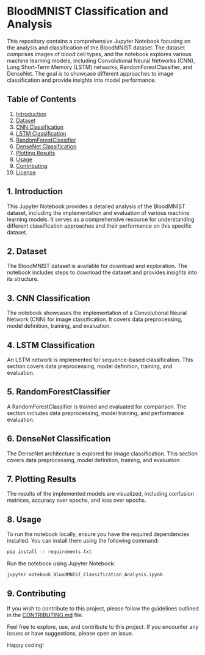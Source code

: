 # BloodMNIST Classification and Analysis

This repository contains a comprehensive Jupyter Notebook focusing on the analysis and classification of the BloodMNIST dataset. The dataset comprises images of blood cell types, and the notebook explores various machine learning models, including Convolutional Neural Networks (CNN), Long Short-Term Memory (LSTM) networks, RandomForestClassifier, and DenseNet. The goal is to showcase different approaches to image classification and provide insights into model performance.

## Table of Contents

1. [Introduction](#1-introduction)
2. [Dataset](#2-dataset)
3. [CNN Classification](#3-cnn-classification)
4. [LSTM Classification](#4-lstm-classification)
5. [RandomForestClassifier](#5-randomforestclassifier)
6. [DenseNet Classification](#6-densenet-classification)
7. [Plotting Results](#7-plotting-results)
8. [Usage](#8-usage)
9. [Contributing](#9-contributing)
10. [License](#10-license)

## 1. Introduction

This Jupyter Notebook provides a detailed analysis of the BloodMNIST dataset, including the implementation and evaluation of various machine learning models. It serves as a comprehensive resource for understanding different classification approaches and their performance on this specific dataset.

## 2. Dataset

The BloodMNIST dataset is available for download and exploration. The notebook includes steps to download the dataset and provides insights into its structure.

## 3. CNN Classification

The notebook showcases the implementation of a Convolutional Neural Network (CNN) for image classification. It covers data preprocessing, model definition, training, and evaluation.

## 4. LSTM Classification

An LSTM network is implemented for sequence-based classification. This section covers data preprocessing, model definition, training, and evaluation.

## 5. RandomForestClassifier

A RandomForestClassifier is trained and evaluated for comparison. The section includes data preprocessing, model training, and performance evaluation.

## 6. DenseNet Classification

The DenseNet architecture is explored for image classification. This section covers data preprocessing, model definition, training, and evaluation.

## 7. Plotting Results

The results of the implemented models are visualized, including confusion matrices, accuracy over epochs, and loss over epochs.

## 8. Usage

To run the notebook locally, ensure you have the required dependencies installed. You can install them using the following command:

```bash
pip install -r requirements.txt
```

Run the notebook using Jupyter Notebook:

```bash
jupyter notebook BloodMNIST_Classification_Analysis.ipynb
```

## 9. Contributing

If you wish to contribute to this project, please follow the guidelines outlined in the [CONTRIBUTING.md](CONTRIBUTING.md) file.

Feel free to explore, use, and contribute to this project. If you encounter any issues or have suggestions, please open an issue.

Happy coding!

